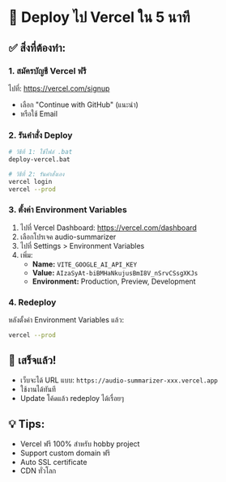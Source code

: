 # 🚀 Deploy ไป Vercel ใน 5 นาที

## ✅ สิ่งที่ต้องทำ:

### 1. สมัครบัญชี Vercel ฟรี
ไปที่: https://vercel.com/signup
- เลือก "Continue with GitHub" (แนะนำ)
- หรือใช้ Email

### 2. รันคำสั่ง Deploy
```bash
# วิธีที่ 1: ใช้ไฟล์ .bat
deploy-vercel.bat

# วิธีที่ 2: รันคำสั่งเอง
vercel login
vercel --prod
```

### 3. ตั้งค่า Environment Variables
1. ไปที่ Vercel Dashboard: https://vercel.com/dashboard
2. เลือกโปรเจค audio-summarizer
3. ไปที่ Settings > Environment Variables
4. เพิ่ม:
   - **Name:** `VITE_GOOGLE_AI_API_KEY`
   - **Value:** `AIzaSyAt-biBMHaNkujusBmI8V_nSrvCSsgXKJs`
   - **Environment:** Production, Preview, Development

### 4. Redeploy
หลังตั้งค่า Environment Variables แล้ว:
```bash
vercel --prod
```

## 🎉 เสร็จแล้ว!

- เว็บจะได้ URL แบบ: `https://audio-summarizer-xxx.vercel.app`
- ใช้งานได้ทันที
- Update โค้ดแล้ว redeploy ได้เรื่อยๆ

## 💡 Tips:
- Vercel ฟรี 100% สำหรับ hobby project
- Support custom domain ฟรี
- Auto SSL certificate
- CDN ทั่วโลก
